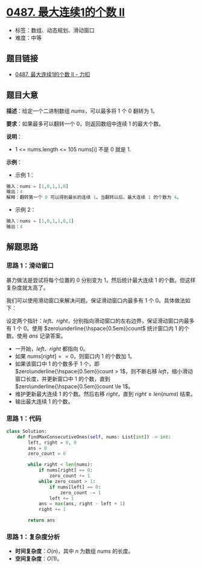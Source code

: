 # [0487. 最大连续1的个数 II](https://leetcode.cn/problems/max-consecutive-ones-ii/)

- 标签：数组、动态规划、滑动窗口
- 难度：中等

## 题目链接

- [0487. 最大连续1的个数 II - 力扣](https://leetcode.cn/problems/max-consecutive-ones-ii/)

## 题目大意

**描述**：给定一个二进制数组 $nums$，可以最多将 $1$ 个 $0$ 翻转为 $1$。

**要求**：如果最多可以翻转一个 $0$，则返回数组中连续 $1$ 的最大个数。

**说明**：

- 1 <= nums.length <= 105
  nums[i] 不是 0 就是 1.

**示例**：

- 示例 1：

```python
输入：nums = [1,0,1,1,0]
输出：4
解释：翻转第一个 0 可以得到最长的连续 1。当翻转以后，最大连续 1 的个数为 4。
```

- 示例 2：

```python
输入：nums = [1,0,1,1,0,1]
输出：4
```

## 解题思路

### 思路 1：滑动窗口

暴力做法是尝试将每个位置的 $0$ 分别变为 $1$，然后统计最大连续 $1$ 的个数。但这样复杂度就太高了。

我们可以使用滑动窗口来解决问题。保证滑动窗口内最多有 $1$ 个 $0$。具体做法如下：

设定两个指针：$left$、$right$，分别指向滑动窗口的左右边界，保证滑动窗口内最多有 $1$ 个 $0$。使用 $zero\underline{\hspace{0.5em}}count$ 统计窗口内 $1$ 的个数。使用 $ans$ 记录答案。

- 一开始，$left$、$right$ 都指向 $0$。
- 如果 $nums[right] == 0$，则窗口内 $1$ 的个数加 $1$。
- 如果该窗口中 $1$ 的个数多于 $1$ 个，即 $zero\underline{\hspace{0.5em}}count > 1$，则不断右移 $left$，缩小滑动窗口长度，并更新窗口中 $1$ 的个数，直到 $zero\underline{\hspace{0.5em}}count \le 1$。
- 维护更新最大连续 $1$ 的个数。然后右移 $right$，直到 $right \ge len(nums)$ 结束。
- 输出最大连续 $1$ 的个数。

### 思路 1：代码

```python
class Solution:
    def findMaxConsecutiveOnes(self, nums: List[int]) -> int:
        left, right = 0, 0
        ans = 0
        zero_count = 0

        while right < len(nums):
            if nums[right] == 0:
                zero_count += 1
            while zero_count > 1:
                if nums[left] == 0:
                    zero_count -= 1
                left += 1
            ans = max(ans, right - left + 1)
            right += 1

        return ans
```

### 思路 1：复杂度分析

- **时间复杂度**：$O(n)$，其中 $n$ 为数组 $nums$ 的长度。
- **空间复杂度**：$O(1)$。

